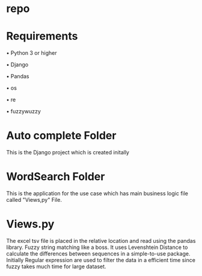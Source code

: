 # repo


# Requirements
  • Python 3 or higher
	
  •	Django
	
  •	Pandas
	
  •	os
	
  •	re
	
  •	fuzzywuzzy

# Auto complete Folder

This is the Django project which is created initally

# WordSearch Folder

This is the application for the use case which has main business logic file called "Views,py" File.


# Views.py

The excel tsv file  is placed in the relative location and read using the pandas library.
Fuzzy string matching like a boss. It uses Levenshtein Distance to calculate the differences between sequences in a simple-to-use package.
Initially Regular expression are used to filter the data in a efficient time since fuzzy takes much time for large dataset.

